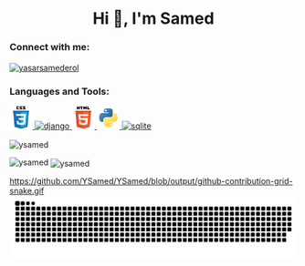 <h1 align="center">Hi 👋, I'm Samed</h1>
<h3 align="left">Connect with me:</h3>
<p align="left">
<a href="https://instagram.com/yasarsamederol" target="blank"><img align="center" src="https://raw.githubusercontent.com/rahuldkjain/github-profile-readme-generator/master/src/images/icons/Social/instagram.svg" alt="yasarsamederol" height="30" width="40" /></a>
</p>

<h3 align="left">Languages and Tools:</h3>
<p align="left"> <a href="https://www.w3schools.com/css/" target="_blank" rel="noreferrer"> <img src="https://raw.githubusercontent.com/devicons/devicon/master/icons/css3/css3-original-wordmark.svg" alt="css3" width="40" height="40"/> </a> <a href="https://www.djangoproject.com/" target="_blank" rel="noreferrer"> <img src="https://cdn.worldvectorlogo.com/logos/django.svg" alt="django" width="40" height="40"/> </a> <a href="https://www.w3.org/html/" target="_blank" rel="noreferrer"> <img src="https://raw.githubusercontent.com/devicons/devicon/master/icons/html5/html5-original-wordmark.svg" alt="html5" width="40" height="40"/> </a> <a href="https://www.python.org" target="_blank" rel="noreferrer"> <img src="https://raw.githubusercontent.com/devicons/devicon/master/icons/python/python-original.svg" alt="python" width="40" height="40"/> </a> <a href="https://www.sqlite.org/" target="_blank" rel="noreferrer"> <img src="https://www.vectorlogo.zone/logos/sqlite/sqlite-icon.svg" alt="sqlite" width="40" height="40"/> </a> </p>

<p><img align="center" src="https://github-readme-streak-stats.herokuapp.com/?user=ysamed&" alt="ysamed" /></p>

<p><img align="left" src="https://github-readme-stats.vercel.app/api/top-langs?username=ysamed&show_icons=true&locale=en&layout=compact" alt="ysamed" /></p>

<p>&nbsp;<img align="center" src="https://github-readme-stats.vercel.app/api?username=ysamed&show_icons=true&locale=en" alt="ysamed" /></p>



https://github.com/YSamed/YSamed/blob/output/github-contribution-grid-snake.gif
<picture>
  <source media="(prefers-color-scheme: dark)" srcset="https://raw.githubusercontent.com/YSamed/YSamed/output/github-contribution-grid-snake-dark.svg">
  <source media="(prefers-color-scheme: light)" srcset="https://raw.githubusercontent.com/YSamed/YSamed/output/github-contribution-grid-snake.svg">
  <img alt="github contribution grid snake animation" src="https://raw.githubusercontent.com/YSamed/YSamed/output/github-contribution-grid-snake.svg">
</picture>

